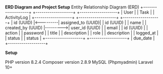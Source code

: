 **ERD Diagram and Project Setup**
Entity Relationship Diagram (ERD)
+-------------------+          +-------------------+          +-------------------+
|       User        |          |       Task        |          |    ActivityLog    |
+-------------------+          +-------------------+          +-------------------+
| id (UUID)         |<---------| assigned_to (UUID)|          | id (UUID)         |
| name              |          | created_by (UUID) |--------->| user_id (UUID)    |
| email             |          | id (UUID)         |          | action            |
| password          |          | title             |          | description       |
| role              |          | description       |          | logged_at         |
| status            |          | status            |          +-------------------+
+-------------------+          | due_date          |
                               +-------------------+


**Setup**

PHP version 8.2.4
Composer version 2.8.9 
MySQL (Phpmyadmin)
Laravel 10+

